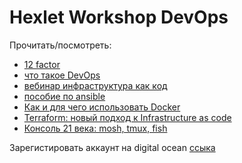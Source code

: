 # Hexlet Workshop DevOps

Прочитать/посмотреть:

- [12 factor](https://12factor.net/ru/)
- [что такое DevOps](https://ru.atlassian.com/devops)
- [вебинар инфраструктура как код](https://www.youtube.com/watch?v=m_5sos7i1Qk)
- [пособие по ansible](https://habr.com/ru/post/305400/)
- [Как и для чего использовать Docker](https://guides.hexlet.io/docker/)
- [Terraform: новый подход к Infrastructure as code](https://habr.com/ru/company/piter/blog/351878/)
- [Консоль 21 века: mosh, tmux, fish](https://habr.com/ru/post/267797/)

Зарегистировать аккаунт на digital ocean [ссыка](https://m.do.co/c/143ed180769e)
